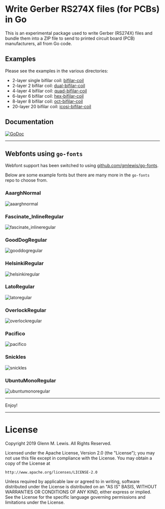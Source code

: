 # Write Gerber RS274X files (for PCBs) in Go

This is an experimental package used to write Gerber (RS274X) files
and bundle them into a ZIP file to send to printed circuit board (PCB)
manufacturers, all from Go code.

## Examples

Please see the examples in the various directories:

* 2-layer single bifilar coil: [bifilar-coil](examples/bifilar-coil)
* 2-layer 2 bifilar coil: [dual-bifilar-coil](examples/dual-bifilar-coil)
* 4-layer 4 bifilar coil: [quad-bifilar-coil](examples/quad-bifilar-coil)
* 6-layer 6 bifilar coil: [hex-bifilar-coil](examples/hex-bifilar-coil)
* 8-layer 8 bifilar coil: [oct-bifilar-coil](examples/oct-bifilar-coil)
* 20-layer 20 bifilar coil: [icosi-bifilar-coil](examples/icosi-bifilar-coil)

## Documentation
[![GoDoc](https://godoc.org/github.com/gmlewis/go-gerber/gerber?status.svg)](https://godoc.org/github.com/gmlewis/go-gerber/gerber)

----------------------------------------------------------------------

## Webfonts using `go-fonts`

Webfont support has been switched to using
[github.com/gmlewis/go-fonts](https://github.com/gmlewis/go-fonts).

Below are some example fonts but there are many more in the `go-fonts` repo
to choose from.

### AaarghNormal

![aaarghnormal](images/aaarghnormal.png)

### Fascinate_InlineRegular

![fascinate_inlineregular](images/fascinate_inlineregular.png)

### GoodDogRegular

![gooddogregular](images/gooddogregular.png)

### HelsinkiRegular

![helsinkiregular](images/helsinkiregular.png)

### LatoRegular

![latoregular](images/latoregular.png)

### OverlockRegular

![overlockregular](images/overlockregular.png)

### Pacifico

![pacifico](images/pacifico.png)

### Snickles

![snickles](images/snickles.png)

### UbuntuMonoRegular

![ubuntumonoregular](images/ubuntumonoregular.png)

----------------------------------------------------------------------

Enjoy!

----------------------------------------------------------------------

# License

Copyright 2019 Glenn M. Lewis. All Rights Reserved.

Licensed under the Apache License, Version 2.0 (the "License");
you may not use this file except in compliance with the License.
You may obtain a copy of the License at

    http://www.apache.org/licenses/LICENSE-2.0

Unless required by applicable law or agreed to in writing, software
distributed under the License is distributed on an "AS IS" BASIS,
WITHOUT WARRANTIES OR CONDITIONS OF ANY KIND, either express or implied.
See the License for the specific language governing permissions and
limitations under the License.

